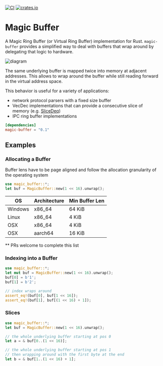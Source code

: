 [![CI](https://github.com/sklose/magic-buffer/actions/workflows/ci.yml/badge.svg)](https://github.com/sklose/magic-buffer/actions/workflows/ci.yml)
[![crates.io](https://img.shields.io/crates/v/magic-buffer.svg)](https://crates.io/crates/magic-buffer)

# Magic Buffer

A Magic Ring Buffer (or Virtual Ring Buffer) implementation for Rust. `magic-buffer` provides a simplified
way to deal with buffers that wrap around by delegating that logic to hardware.

![diagram](https://raw.githubusercontent.com/sklose/magic-buffer/main/media/magic-buffer.png)

The same underlying buffer is mapped twice into memory at adjacent addresses. This allows to wrap around the
buffer while still reading forward in the virtual address space.

This behavior is useful for a variety of applications:

- network protocol parsers with a fixed size buffer
- VecDec implementations that can provide a consecutive slice of memory
  (e.g. [SliceDeq](https://github.com/gnzlbg/slice_deque))
- IPC ring buffer implementations

```toml
[dependencies]
magic-buffer = "0.1"
```

## Examples

### Allocating a Buffer

Buffer lens have to be page aligned and follow the allocation
granularity of the operating system

```rust
use magic_buffer::*;
let buf = MagicBuffer::new(1 << 16).unwrap();
```

| OS      | Architecture | Min Buffer Len |
|---------|--------------|----------------|
| Windows | x86_64       | 64 KiB         |
| Linux   | x86_64       | 4 KiB          |
| OSX     | x86_64       | 4 KiB          |
| OSX     | aarch64      | 16 KiB         |

** PRs welcome to complete this list

### Indexing into a Buffer

```rust
use magic_buffer::*;
let mut buf = MagicBuffer::new(1 << 16).unwrap();
buf[0] = b'1';
buf[1] = b'2';

// index wraps around
assert_eq!(buf[0], buf[1 << 16]);
assert_eq!(buf[1], buf[(1 << 16) + 1]);
```

### Slices

```rust
use magic_buffer::*;
let buf = MagicBuffer::new(1 << 16).unwrap();

// the whole underlying buffer starting at pos 0
let a = & buf[0..(1 << 16)];

// the whole underlying buffer starting at pos 1
// then wrapping around with the first byte at the end
let b = & buf[1..(1 << 16) + 1];
```
